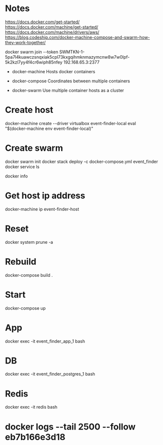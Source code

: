 # Notes
https://docs.docker.com/get-started/
https://docs.docker.com/machine/get-started/
https://docs.docker.com/machine/drivers/aws/
https://blog.codeship.com/docker-machine-compose-and-swarm-how-they-work-together/

docker swarm join --token SWMTKN-1-5pa7l4kuawczsnqxiak5cpl73kxgqihmknmazymcnw8w7w0lpf-5k2kzl7yy4f4cr6wiph85nfey 192.168.65.3:2377

* docker-machine
Hosts docker containers

* docker-compose
Coordinates between multiple containers

* docker-swarm
Use multiple container hosts as a cluster 

# Create host
docker-machine create --driver virtualbox event-finder-local
eval "$(docker-machine env event-finder-local)"

# Create swarm
docker swarm init
docker stack deploy -c docker-compose.yml event_finder
docker service ls

docker info

# Get host ip address
docker-machine ip event-finder-host 

# Reset
docker system prune -a

# Rebuild
docker-compose build .

# Start
docker-compose up

# App
docker exec -it event_finder_app_1 bash

# DB
docker exec -it event_finder_postgres_1 bash

# Redis
docker exec -it redis bash

# docker logs --tail 2500 --follow eb7b166e3d18